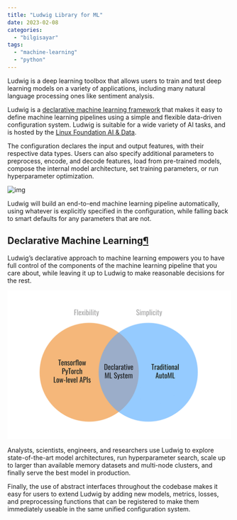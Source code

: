 ```yaml
---
title: "Ludwig Library for ML"
date: 2023-02-08
categories: 
  - "bilgisayar"
tags: 
  - "machine-learning"
  - "python"
---
```


Ludwig is a deep learning toolbox that allows users to train and test deep learning models on a variety of applications, including many natural language processing ones like sentiment analysis.

Ludwig is a [declarative machine learning framework](https://ludwig.ai/latest/user_guide/what_is_ludwig/#why-declarative-machine-learning-systems) that makes it easy to define machine learning pipelines using a simple and flexible data-driven configuration system. Ludwig is suitable for a wide variety of AI tasks, and is hosted by the [Linux Foundation AI & Data](https://lfaidata.foundation/).

The configuration declares the input and output features, with their respective data types. Users can also specify additional parameters to preprocess, encode, and decode features, load from pre-trained models, compose the internal model architecture, set training parameters, or run hyperparameter optimization.

![img](/images/ludwig_legos.gif)

Ludwig will build an end-to-end machine learning pipeline automatically, using whatever is explicitly specified in the configuration, while falling back to smart defaults for any parameters that are not.

## Declarative Machine Learning[¶](https://ludwig.ai/latest/#declarative-machine-learning)

Ludwig’s declarative approach to machine learning empowers you to have full control of the components of the machine learning pipeline that you care about, while leaving it up to Ludwig to make reasonable decisions for the rest.

![img](/images/why_declarative.png)

Analysts, scientists, engineers, and researchers use Ludwig to explore state-of-the-art model architectures, run hyperparameter search, scale up to larger than available memory datasets and multi-node clusters, and finally serve the best model in production.

Finally, the use of abstract interfaces throughout the codebase makes it easy for users to extend Ludwig by adding new models, metrics, losses, and preprocessing functions that can be registered to make them immediately useable in the same unified configuration system.
